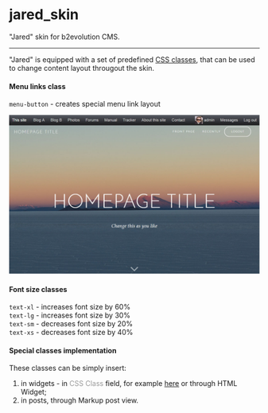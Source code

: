 # jared_skin
"Jared" skin for b2evolution CMS.

<hr>

"Jared" is equipped with a set of predefined <a href="https://www.w3schools.com/css/css_syntax.asp" target="_blank">CSS classes</a>, that can be used to change content layout througout the skin.

#### Menu links class

<code>menu-button</code> - creates special menu link layout

![b2evolution CMS](menu-buttons-layout.jpg)

#### Font size classes

<code>text-xl</code> - increases font size by 60%<br>
<code>text-lg</code> - increases font size by 30%<br>
<code>text-sm</code> - decreases font size by 20%<br>
<code>text-xs</code> - decreases font size by 40%<br>

#### Special classes implementation

These classes can be simply insert:
1) in widgets - in <span style="color:#999">CSS Class</span> field, for example <a href="http://b2evolution.net/media/blogs/man/skin-guide/widget_edit_screen.png?mtime=1428614162" target="_blank">here</a> or through HTML Widget;
2) in posts, through Markup post view.